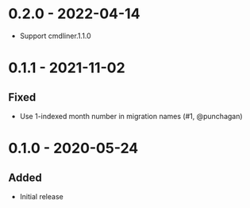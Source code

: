 # 0.2.0 - 2022-04-14

- Support cmdliner.1.1.0

# 0.1.1 - 2021-11-02

## Fixed

- Use 1-indexed month number in migration names (#1, @punchagan)

# 0.1.0 - 2020-05-24

## Added

- Initial release
